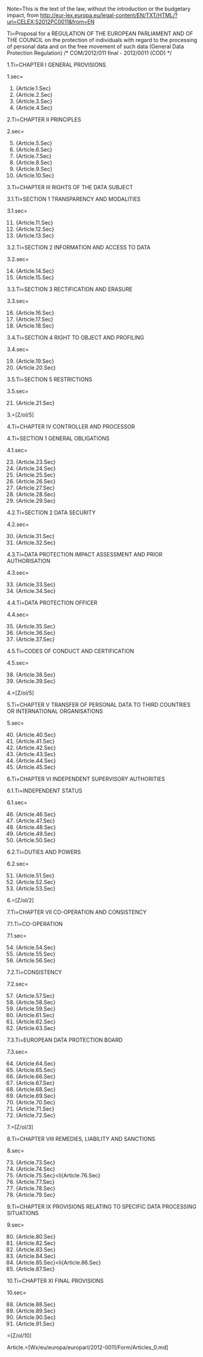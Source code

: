 Note=This is the text of the law, without the introduction or the budgetary impact, from <a href="http://eur-lex.europa.eu/legal-content/EN/TXT/HTML/?uri=CELEX:52012PC0011&from=EN">http://eur-lex.europa.eu/legal-content/EN/TXT/HTML/?uri=CELEX:52012PC0011&from=EN</a>

Ti=Proposal for a REGULATION OF THE EUROPEAN PARLIAMENT AND OF THE COUNCIL on the protection of individuals with regard to the processing of personal data and on the free movement of such data (General Data Protection Regulation) /* COM/2012/011 final - 2012/0011 (COD) */

1.Ti=CHAPTER I GENERAL PROVISIONS

1.sec=<ol start=1><li>{Article.1.Sec}<li>{Article.2.Sec}<li>{Article.3.Sec}<li>{Article.4.Sec}</ol>


2.Ti=CHAPTER II  PRINCIPLES

2.sec=<ol start=5><li>{Article.5.Sec}<li>{Article.6.Sec}<li>{Article.7.Sec}<li>{Article.8.Sec}<li>{Article.9.Sec}<li>{Article.10.Sec}</ol>


3.Ti=CHAPTER III RIGHTS OF THE DATA SUBJECT

3.1.Ti=SECTION 1 TRANSPARENCY AND MODALITIES

3.1.sec=<ol start=11><li>{Article.11.Sec}<li>{Article.12.Sec}<li>{Article.13.Sec}</ol>


3.2.Ti=SECTION 2 INFORMATION AND ACCESS TO DATA

3.2.sec=<ol start=14><li>{Article.14.Sec}<li>{Article.15.Sec}</ol>

3.3.Ti=SECTION 3 RECTIFICATION AND ERASURE

3.3.sec=<ol start=16><li>{Article.16.Sec}<li>{Article.17.Sec}<li>{Article.18.Sec}</ol>


3.4.Ti=SECTION 4 RIGHT TO OBJECT AND PROFILING

3.4.sec=<ol start=19><li>{Article.19.Sec}<li>{Article.20.Sec}</ol>

3.5.Ti=SECTION 5 RESTRICTIONS

3.5.sec=<ol start=21><li>{Article.21.Sec}</ol>

3.=[Z/ol/5]

4.Ti=CHAPTER IV CONTROLLER AND PROCESSOR

4.Ti=SECTION 1 GENERAL OBLIGATIONS

4.1.sec=<ol start=23><li>{Article.23.Sec}<li>{Article.24.Sec}<li>{Article.25.Sec}<li>{Article.26.Sec}<li>{Article.27.Sec}<li>{Article.28.Sec}<li>{Article.29.Sec}</ol>

4.2.Ti=SECTION 2 DATA SECURITY

4.2.sec=<ol start=30><li>{Article.31.Sec}<li>{Article.32.Sec}</ol>

4.3.Ti=DATA PROTECTION IMPACT ASSESSMENT AND PRIOR AUTHORISATION

4.3.sec=<ol start=33><li>{Article.33.Sec}<li>{Article.34.Sec}</ol>

4.4.Ti=DATA PROTECTION OFFICER

4.4.sec=<ol start=35><li>{Article.35.Sec}<li>{Article.36.Sec}<li>{Article.37.Sec}</ol>

4.5.Ti=CODES OF CONDUCT AND CERTIFICATION

4.5.sec=<ol start=38><li>{Article.38.Sec}<li>{Article.39.Sec}</ol>

4.=[Z/ol/5]

5.Ti=CHAPTER V TRANSFER OF PERSONAL DATA TO THIRD COUNTRIES OR INTERNATIONAL ORGANISATIONS

5.sec=<ol start=40><li>{Article.40.Sec}<li>{Article.41.Sec}<li>{Article.42.Sec}<li>{Article.43.Sec}<li>{Article.44.Sec}<li>{Article.45.Sec}</ol>


6.Ti=CHAPTER VI INDEPENDENT SUPERVISORY AUTHORITIES

6.1.Ti=INDEPENDENT STATUS

6.1.sec=<ol start=46><li>{Article.46.Sec}<li>{Article.47.Sec}<li>{Article.48.Sec}<li>{Article.49.Sec}<li>{Article.50.Sec}</ol>

6.2.Ti=DUTIES AND POWERS

6.2.sec=<ol start=51><li>{Article.51.Sec}<li>{Article.52.Sec}<li>{Article.53.Sec}</ol>

6.=[Z/ol/2]

7.Ti=CHAPTER VII CO-OPERATION AND CONSISTENCY

7.1.Ti=CO-OPERATION

7.1.sec=<ol start=54><li>{Article.54.Sec}<li>{Article.55.Sec}<li>{Article.56.Sec}</ol>

7.2.Ti=CONSISTENCY

7.2.sec=<ol start=57><li>{Article.57.Sec}<li>{Article.58.Sec}<li>{Article.59.Sec}<li>{Article.61.Sec}<li>{Article.62.Sec}<li>{Article.63.Sec}</ol>

7.3.Ti=EUROPEAN DATA PROTECTION BOARD

7.3.sec=<ol start=64><li>{Article.64.Sec}<li>{Article.65.Sec}<li>{Article.66.Sec}<li>{Article.67.Sec}<li>{Article.68.Sec}<li>{Article.69.Sec}<li>{Article.70.Sec}<li>{Article.71.Sec}<li>{Article.72.Sec}</ol>

7.=[Z/ol/3]

8.Ti=CHAPTER VIII REMEDIES, LIABILITY AND SANCTIONS

8.sec=<ol start=73><li>{Article.73.Sec}<li>{Article.74.Sec}<li>{Article.75.Sec}<li{Article.76.Sec}<li>{Article.77.Sec}<li>{Article.78.Sec}<li>{Article.79.Sec}</ol>

9.Ti=CHAPTER IX PROVISIONS RELATING TO SPECIFIC DATA PROCESSING SITUATIONS

9.sec=<ol start=80><li>{Article.80.Sec}<li>{Article.82.Sec}<li>{Article.83.Sec}<li>{Article.84.Sec}<li>{Article.85.Sec}<li{Article.86.Sec}<li>{Article.87.Sec}</ol>

10.Ti=CHAPTER XI FINAL PROVISIONS

10.sec=<ol start=88><li>{Article.88.Sec}<li>{Article.89.Sec}<li>{Article.90.Sec}<li>{Article.91.Sec}</ol>

=[Z/ol/10]


Article.=[Wx/eu/europa/europarl/2012-0011/Form/Articles_0.md]